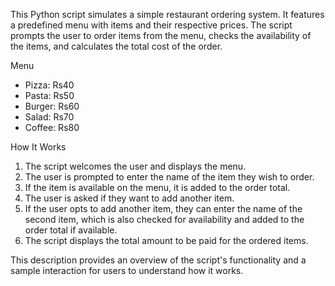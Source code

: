 This Python script simulates a simple restaurant ordering system.
It features a predefined menu with items and their respective prices. 
The script prompts the user to order items from the menu, checks 
the availability of the items, and calculates the total cost of the order.

Menu
- Pizza: Rs40
- Pasta: Rs50
- Burger: Rs60
- Salad: Rs70
- Coffee: Rs80

How It Works
1. The script welcomes the user and displays the menu.
2. The user is prompted to enter the name of the item they wish to order.
3. If the item is available on the menu, it is added to the order total.
4. The user is asked if they want to add another item.
5. If the user opts to add another item, they can enter the name of the second item,
   which is also checked for availability and added to the order total if available.
6. The script displays the total amount to be paid for the ordered items.

This description provides an overview of the script's functionality and a sample interaction for users to understand how it works.
